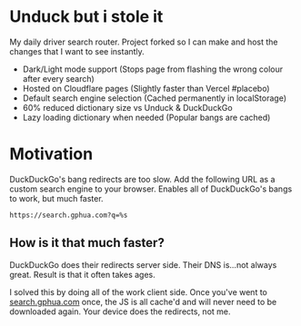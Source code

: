 # Unduck but i stole it 

My daily driver search router. Project forked so I can make and host the changes that I want to see instantly.
- Dark/Light mode support (Stops page from flashing the wrong colour after every search)
- Hosted on Cloudflare pages (Slightly faster than Vercel #placebo)
- Default search engine selection (Cached permanently in localStorage)
- 60% reduced dictionary size vs Unduck & DuckDuckGo
- Lazy loading dictionary when needed (Popular bangs are cached)

# Motivation

DuckDuckGo's bang redirects are too slow. Add the following URL as a custom search engine to your browser. Enables all of DuckDuckGo's bangs to work, but much faster.

```
https://search.gphua.com?q=%s
```

## How is it that much faster?

DuckDuckGo does their redirects server side. Their DNS is...not always great. Result is that it often takes ages.

I solved this by doing all of the work client side. Once you've went to [search.gphua.com](https://search.gphua.com) once, the JS is all cache'd and will never need to be downloaded again. Your device does the redirects, not me.
